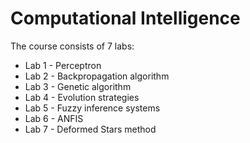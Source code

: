 # Computational Intelligence
The course consists of 7 labs:
* Lab 1 - Perceptron
* Lab 2 - Backpropagation algorithm
* Lab 3 - Genetic algorithm
* Lab 4 - Evolution strategies
* Lab 5 - Fuzzy inference systems
* Lab 6 - ANFIS
* Lab 7 - Deformed Stars method
